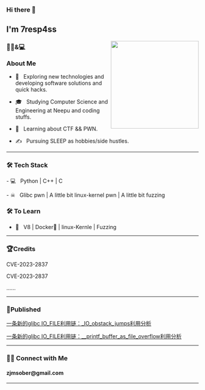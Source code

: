 ### Hi there 👋<h2> I'm 7resp4ss</h2>

<img align='right' src="https://media.giphy.com/media/M9gbBd9nbDrOTu1Mqx/giphy.gif" width="230">

<h3> 👨🏻&💻 <p> About Me </h3>

- 🤔 &nbsp; Exploring new technologies and developing software solutions and quick hacks.

- 🎓 &nbsp; Studying Computer Science and Engineering at Neepu and coding stuffs.

- 🌱 &nbsp; Learning about CTF && PWN.

- ✍️ &nbsp; Pursuing SLEEP as hobbies/side hustles.

<hr>
<h3>🛠 Tech Stack</h3>
- 💻 &nbsp; Python | C++ | C <p>
- ☠ &nbsp; Glibc pwn | A little bit linux-kernel pwn | A little bit fuzzing <p>

<!--

- 🔧 &nbsp; Git | Markdown <p>

-->



<h3>🛠 To Learn</h3>

- 🔧 &nbsp; V8 | Docker🐳 | linux-Kernle | Fuzzing <p>

<hr>
<h3>🏆Credits</h3>
CVE-2023-2837 <p>
CVE-2023-2837 <p>
......
<hr>
<h3>📕Published</h3>
<a href="https://tttang.com/archive/1845/" target="_blank">一条新的glibc IO_FILE利用链：_IO_obstack_jumps利用分析</a>

<a href="https://bbs.kanxue.com/thread-276471.htm" target="_blank">一条新的glibc IO_FILE利用链：__printf_buffer_as_file_overflow利用分析</a>
<hr>
<h3> 🤝🏻 Connect with Me </h3>
<h4> zjmsober@gmail.com </h4>
</p>

<hr>

<!--
**7resp4ss/7resp4ss** is a ✨ _special_ ✨ repository because its `README.md` (this file) appears on your GitHub profile.

Here are some ideas to get you started:

- 🔭 I’m currently working on ...
- 🌱 I’m currently learning ...
- 👯 I’m looking to collaborate on ...
- 🤔 I’m looking for help with ...
- 💬 Ask me about ...
- 📫 How to reach me: ...
- 😄 Pronouns: ...
- ⚡ Fun fact: ...
-->

